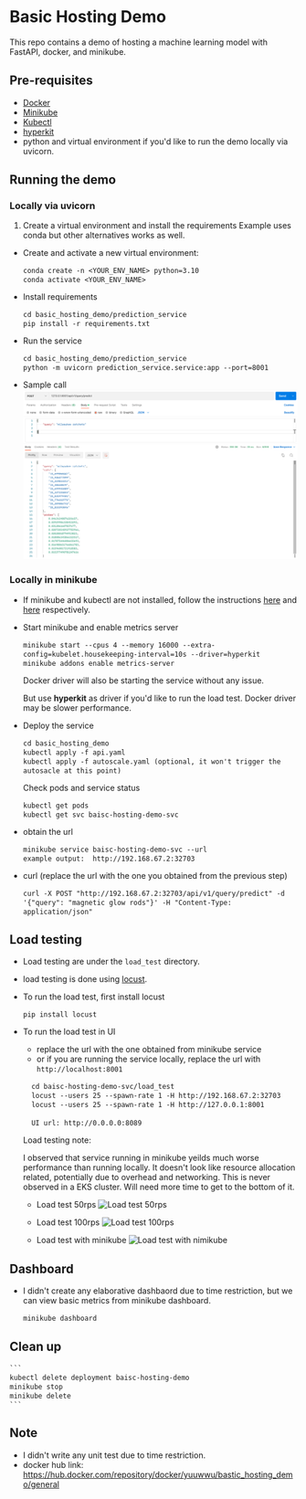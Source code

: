 # Basic Hosting Demo
This repo contains a demo of hosting a machine learning model with FastAPI, docker, and minikube.

## Pre-requisites
- [Docker](https://docs.docker.com/get-docker/)
- [Minikube](https://minikube.sigs.k8s.io/docs/start/)
- [Kubectl](https://kubernetes.io/docs/tasks/tools/install-kubectl/)
- [hyperkit](https://minikube.sigs.k8s.io/docs/drivers/hyperkit/)
- python and virtual environment if you'd like to run the demo locally via uvicorn.


## Running the demo
### Locally via uvicorn

1. Create a virtual environment and install the requirements
Example uses conda but other alternatives works as well.

- Create and activate a new virtual environment:
    ```
    conda create -n <YOUR_ENV_NAME> python=3.10
    conda activate <YOUR_ENV_NAME>
    ```

- Install requirements
    ```
    cd basic_hosting_demo/prediction_service
    pip install -r requirements.txt
    ```
- Run the service
    ```
    cd basic_hosting_demo/prediction_service
    python -m uvicorn prediction_service.service:app --port=8001
    ```
  
- Sample call
    ![Sample Call](images/local_postman_uvicorn.png)

    

### Locally in minikube
- If minikube and kubectl are not installed, follow the instructions [here](https://minikube.sigs.k8s.io/docs/start/) and [here](https://kubernetes.io/docs/tasks/tools/install-kubectl/) respectively.

-  Start minikube and enable metrics server
    ```
    minikube start --cpus 4 --memory 16000 --extra-config=kubelet.housekeeping-interval=10s --driver=hyperkit
    minikube addons enable metrics-server
    ```
     
    Docker driver will also be starting the service without any issue.
   
    But use **hyperkit** as driver if you'd like to run the load test. Docker driver may be slower performance.
   
- Deploy the service
    ```
    cd basic_hosting_demo
    kubectl apply -f api.yaml
    kubectl apply -f autoscale.yaml (optional, it won't trigger the autosacle at this point)
    ```
  
    Check pods and service status
    ```
    kubectl get pods
    kubectl get svc baisc-hosting-demo-svc
    ```
  
- obtain the url
    ```
    minikube service baisc-hosting-demo-svc --url
    example output:  http://192.168.67.2:32703
    ```
  
- curl (replace the url with the one you obtained from the previous step)
    ```
   curl -X POST "http://192.168.67.2:32703/api/v1/query/predict" -d '{"query": "magnetic glow rods"}' -H "Content-Type: application/json"
    ```


## Load testing
- Load testing are under the `load_test` directory.
- load testing is done using [locust](https://locust.io/).
- To run the load test, first install locust
    ```
    pip install locust
    ```
- To run the load test in UI 
   
    - replace the url with the one obtained from minikube service 
    - or if you are running the service locally, replace the url with `http://localhost:8001`
    
  ```
    cd baisc-hosting-demo-svc/load_test
    locust --users 25 --spawn-rate 1 -H http://192.168.67.2:32703
    locust --users 25 --spawn-rate 1 -H http://127.0.0.1:8001
  
    UI url: http://0.0.0.0:8089
    ```
  
  Load testing note:
  
  I observed that service running in minikube yeilds much worse performance than running locally.
  It doesn't look like resource allocation related, potentially due to overhead and networking. 
  This is never observed in a EKS cluster. Will need more time to get to the bottom of it.
  
  - Load test 50rps
  ![Load test 50rps](images/50rps.png)

  - Load test 100rps
  ![Load test 100rps](images/95rps.png)

  - Load test with minikube
  ![Load test with nimikube](images/minikube_60.png)


## Dashboard
- I didn't create any elaborative dashbaord due to time restriction, but we can view basic metrics from minikube dashboard.
  
    ```
    minikube dashboard
    ```
  
## Clean up
    ```
    kubectl delete deployment baisc-hosting-demo
    minikube stop
    minikube delete
    ```

## Note
 - I didn't write any unit test due to time restriction.
 - docker hub link: https://hub.docker.com/repository/docker/yuuwwu/bastic_hosting_demo/general